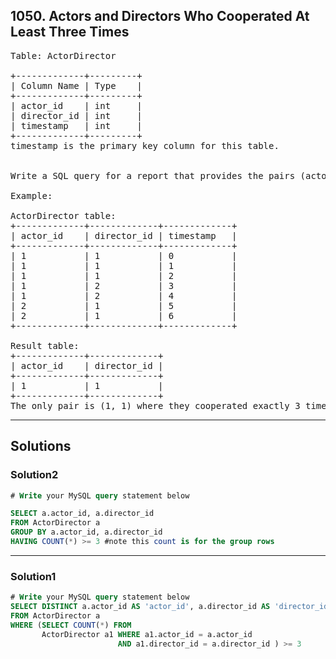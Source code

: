 ## 1050. Actors and Directors Who Cooperated At Least Three Times

<pre>
Table: ActorDirector

+-------------+---------+
| Column Name | Type    |
+-------------+---------+
| actor_id    | int     |
| director_id | int     |
| timestamp   | int     |
+-------------+---------+
timestamp is the primary key column for this table.
 

Write a SQL query for a report that provides the pairs (actor_id, director_id) where the actor have cooperated with the director at least 3 times.

Example:

ActorDirector table:
+-------------+-------------+-------------+
| actor_id    | director_id | timestamp   |
+-------------+-------------+-------------+
| 1           | 1           | 0           |
| 1           | 1           | 1           |
| 1           | 1           | 2           |
| 1           | 2           | 3           |
| 1           | 2           | 4           |
| 2           | 1           | 5           |
| 2           | 1           | 6           |
+-------------+-------------+-------------+

Result table:
+-------------+-------------+
| actor_id    | director_id |
+-------------+-------------+
| 1           | 1           |
+-------------+-------------+
The only pair is (1, 1) where they cooperated exactly 3 times.
</pre>

----------------------------------------------------------------

## Solutions
### Solution2
```sql
# Write your MySQL query statement below

SELECT a.actor_id, a.director_id
FROM ActorDirector a 
GROUP BY a.actor_id, a.director_id
HAVING COUNT(*) >= 3 #note this count is for the group rows
```
----------------------------------------------------------------
### Solution1
```sql
# Write your MySQL query statement below
SELECT DISTINCT a.actor_id AS 'actor_id', a.director_id AS 'director_id'
FROM ActorDirector a
WHERE (SELECT COUNT(*) FROM 
       ActorDirector a1 WHERE a1.actor_id = a.actor_id 
                        AND a1.director_id = a.director_id ) >= 3
```
